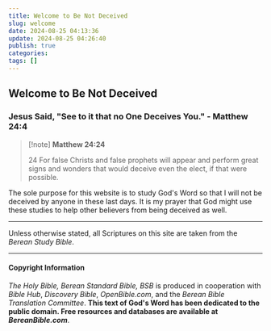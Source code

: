 ```yaml
---
title: Welcome to Be Not Deceived
slug: welcome
date: 2024-08-25 04:13:36
update: 2024-08-25 04:26:40
publish: true
categories: 
tags: []
---
```


## Welcome to Be Not Deceived

### Jesus Said, "See to it that no One Deceives You." - Matthew 24:4

> [!note] **Matthew 24:24**
> 
> 24 For false Christs and false prophets will appear and perform great signs and wonders that would deceive even the elect, if that were possible.

The sole purpose for this website is to study God's Word so that I will not be deceived by anyone in these last days. It is my prayer that God might use these studies to help other believers from being deceived as well.

---

Unless otherwise stated, all Scriptures on this site are taken from the *Berean Study Bible*.

---

#### Copyright Information

*The Holy Bible, Berean Standard Bible, BSB* is produced in cooperation with *Bible Hub*, *Discovery Bible*, *OpenBible.com*, and the *Berean Bible Translation Committee*. **This text of God's Word has been dedicated to the public domain. Free resources and databases are available at *BereanBible.com***.
